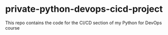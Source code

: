 # private-python-devops-cicd-project
This repo contains the code for the CI/CD section of my Python for DevOps course
